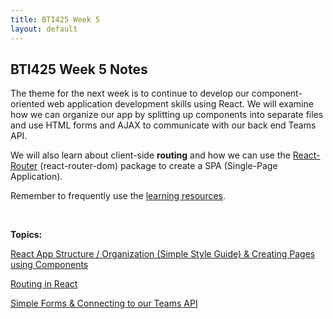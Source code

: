 ```yaml
---
title: BTI425 Week 5
layout: default
---
```


## BTI425 Week 5 Notes

The theme for the next week is to continue to develop our component-oriented web application development skills using React.  We will examine how we can organize our app by splitting up components into separate files and use HTML forms and AJAX to communicate with our back end Teams API.  

We will also learn about client-side **routing** and how we can use the [React-Router](https://www.npmjs.com/package/react-router) (react-router-dom) package to create a SPA (Single-Page Application).

Remember to frequently use the [learning resources](/bti425/resources).

<br>

**Topics:**

[React App Structure / Organization (Simple Style Guide) & Creating Pages using Components](react-architecture-2)

[Routing in React](react-routing)

[Simple Forms & Connecting to our Teams API](react-ajax-forms)

<br>
